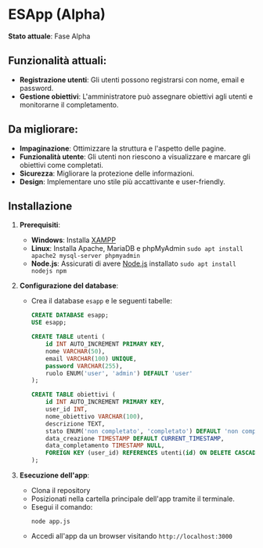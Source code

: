 # ESApp (Alpha)

**Stato attuale**: Fase Alpha

## Funzionalità attuali:
- **Registrazione utenti**: Gli utenti possono registrarsi con nome, email e password.
- **Gestione obiettivi**: L'amministratore può assegnare obiettivi agli utenti e monitorarne il completamento.

## Da migliorare:
- **Impaginazione**: Ottimizzare la struttura e l'aspetto delle pagine.
- **Funzionalità utente**: Gli utenti non riescono a visualizzare e marcare gli obiettivi come completati.
- **Sicurezza**: Migliorare la protezione delle informazioni.
- **Design**: Implementare uno stile più accattivante e user-friendly.

## Installazione
1. **Prerequisiti**:
   - **Windows**: Installa [XAMPP](https://www.apachefriends.org/index.html)
   - **Linux**: Installa Apache, MariaDB e phpMyAdmin `sudo apt install apache2 mysql-server phpmyadmin`
   - **Node.js**: Assicurati di avere [Node.js](https://nodejs.org/) installato `sudo apt install nodejs npm`

2. **Configurazione del database**:
   - Crea il database `esapp` e le seguenti tabelle:
     ```sql
     CREATE DATABASE esapp;
     USE esapp;

     CREATE TABLE utenti (
         id INT AUTO_INCREMENT PRIMARY KEY,
         nome VARCHAR(50),
         email VARCHAR(100) UNIQUE,
         password VARCHAR(255),
         ruolo ENUM('user', 'admin') DEFAULT 'user'
     );

     CREATE TABLE obiettivi (
         id INT AUTO_INCREMENT PRIMARY KEY,
         user_id INT,
         nome_obiettivo VARCHAR(100),
         descrizione TEXT,
         stato ENUM('non completato', 'completato') DEFAULT 'non completato',
         data_creazione TIMESTAMP DEFAULT CURRENT_TIMESTAMP,
         data_completamento TIMESTAMP NULL,
         FOREIGN KEY (user_id) REFERENCES utenti(id) ON DELETE CASCADE
     );
     ```

3. **Esecuzione dell'app**:
   - Clona il repository
   - Posizionati nella cartella principale dell'app tramite il terminale.
   - Esegui il comando:
     ```
     node app.js
     ```
   - Accedi all'app da un browser visitando `http://localhost:3000`
